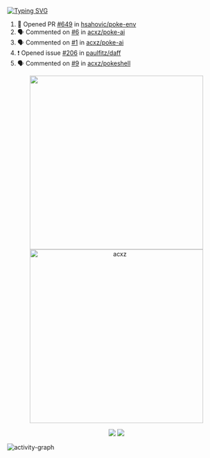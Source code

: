 [![Typing SVG](https://readme-typing-svg.herokuapp.com?size=16&color=AFFFA3&multiline=true&height=75&lines=contributing+to+robotics%2Fae%2Fml%2Fgpu;packaging+it+for+archlinux;ricer)](https://git.io/typing-svg)

<!--START_SECTION:activity-->
1. 💪 Opened PR [#649](https://github.com/hsahovic/poke-env/pull/649) in [hsahovic/poke-env](https://github.com/hsahovic/poke-env)
2. 🗣 Commented on [#6](https://github.com/acxz/poke-ai/issues/6#issuecomment-2508976686) in [acxz/poke-ai](https://github.com/acxz/poke-ai)
3. 🗣 Commented on [#1](https://github.com/acxz/poke-ai/issues/1#issuecomment-2508976523) in [acxz/poke-ai](https://github.com/acxz/poke-ai)
4. ❗ Opened issue [#206](https://github.com/paulfitz/daff/issues/206) in [paulfitz/daff](https://github.com/paulfitz/daff)
5. 🗣 Commented on [#9](https://github.com/acxz/pokeshell/issues/9#issuecomment-2496033194) in [acxz/pokeshell](https://github.com/acxz/pokeshell)
<!--END_SECTION:activity-->

<p align="center">
  <img width="400em" src=https://github-readme-stats.vercel.app/api?username=acxz&include_all_commits=true&show_icons=true />
  <img width="400em" src="https://github-readme-streak-stats.herokuapp.com/?user=acxz&" alt="acxz" />
</p>

<p align="center">
  <img src=https://github-readme-stats.vercel.app/api/top-langs/?username=acxz&layout=compact />
  <img src=https://github-profile-trophy.vercel.app/?username=acxz&row=2&column=4 />
</p>

![activity-graph](https://github-readme-activity-graph.vercel.app/graph?username=acxz&bg_color=053c4a&color=ffffff&line=76c533&point=8f2fe1&area=true&hide_border=true&hide_title=true)
